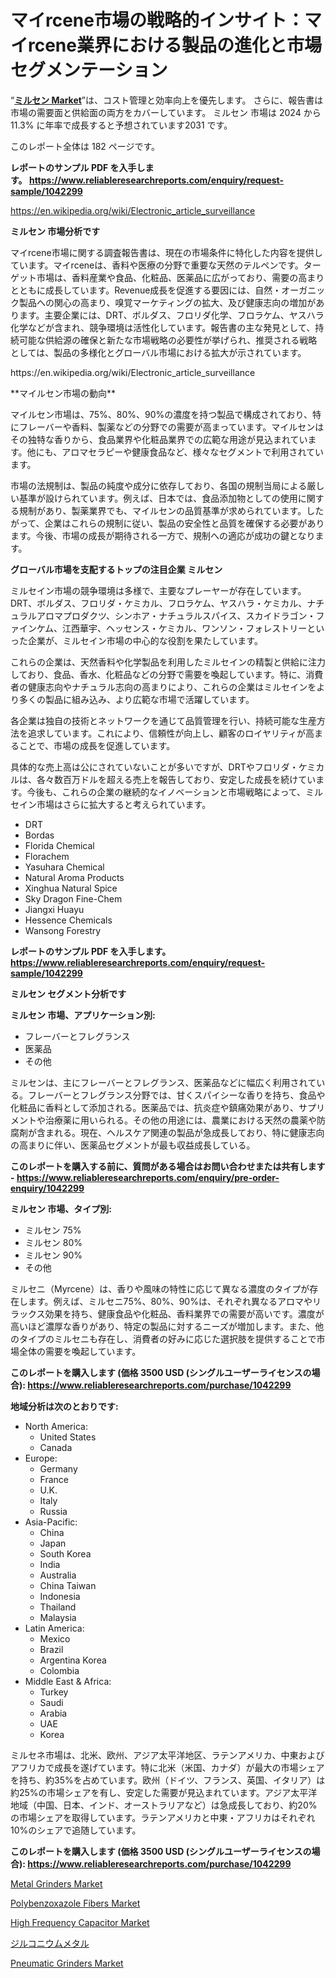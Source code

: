 <p><h1>マイrcene市場の戦略的インサイト：マイrcene業界における製品の進化と市場セグメンテーション</h1></p><p>&ldquo;<strong><a href="https://www.reliableresearchreports.com/myrcene-r1042299?utm_campaign=107&utm_medium=9&utm_source=Github&utm_content=ia&utm_term=29092024&utm_id=myrcene">ミルセン Market</a></strong>&rdquo;は、コスト管理と効率向上を優先します。 さらに、報告書は市場の需要面と供給面の両方をカバーしています。 ミルセン 市場は 2024 から 11.3% に年率で成長すると予想されています2031 です。</p>
<p>このレポート全体は 182 ページです。</p>
<p><strong>レポートのサンプル PDF を入手します。&nbsp;<a href="https://www.reliableresearchreports.com/enquiry/request-sample/1042299?utm_campaign=107&utm_medium=9&utm_source=Github&utm_content=ia&utm_term=29092024&utm_id=myrcene">https://www.reliableresearchreports.com/enquiry/request-sample/1042299</a></strong></p>
<p><a href="https://en.wikipedia.org/wiki/Electronic_article_surveillance?utm_campaign=107&utm_medium=9&utm_source=Github&utm_content=ia&utm_term=29092024&utm_id=myrcene">https://en.wikipedia.org/wiki/Electronic_article_surveillance</a></p>
<p><strong>ミルセン 市場分析です</strong></p>
<p><p>マイrcene市場に関する調査報告書は、現在の市場条件に特化した内容を提供しています。マイrceneは、香料や医療の分野で重要な天然のテルペンです。ターゲット市場は、香料産業や食品、化粧品、医薬品に広がっており、需要の高まりとともに成長しています。Revenue成長を促進する要因には、自然・オーガニック製品への関心の高まり、嗅覚マーケティングの拡大、及び健康志向の増加があります。主要企業には、DRT、ボルダス、フロリダ化学、フロラケム、ヤスハラ化学などが含まれ、競争環境は活性化しています。報告書の主な発見として、持続可能な供給源の確保と新たな市場戦略の必要性が挙げられ、推奨される戦略としては、製品の多様化とグローバル市場における拡大が示されています。</p></p>
<p>https://en.wikipedia.org/wiki/Electronic_article_surveillance</p>
<p><p>**マイルセン市場の動向**</p><p>マイルセン市場は、75%、80%、90%の濃度を持つ製品で構成されており、特にフレーバーや香料、製薬などの分野での需要が高まっています。マイルセンはその独特な香りから、食品業界や化粧品業界での広範な用途が見込まれています。他にも、アロマセラピーや健康食品など、様々なセグメントで利用されています。</p><p>市場の法規制は、製品の純度や成分に依存しており、各国の規制当局による厳しい基準が設けられています。例えば、日本では、食品添加物としての使用に関する規制があり、製薬業界でも、マイルセンの品質基準が求められています。したがって、企業はこれらの規制に従い、製品の安全性と品質を確保する必要があります。今後、市場の成長が期待される一方で、規制への適応が成功の鍵となります。</p></p>
<p><strong>グローバル市場を支配するトップの注目企業 ミルセン</strong></p>
<p><p>ミルセイン市場の競争環境は多様で、主要なプレーヤーが存在しています。DRT、ボルダス、フロリダ・ケミカル、フロラケム、ヤスハラ・ケミカル、ナチュラルアロマプロダクツ、シンホア・ナチュラルスパイス、スカイドラゴン・ファインケム、江西華宇、ヘッセンス・ケミカル、ワンソン・フォレストリーといった企業が、ミルセイン市場の中心的な役割を果たしています。</p><p>これらの企業は、天然香料や化学製品を利用したミルセインの精製と供給に注力しており、食品、香水、化粧品などの分野で需要を喚起しています。特に、消費者の健康志向やナチュラル志向の高まりにより、これらの企業はミルセインをより多くの製品に組み込み、より広範な市場で活躍しています。</p><p>各企業は独自の技術とネットワークを通じて品質管理を行い、持続可能な生産方法を追求しています。これにより、信頼性が向上し、顧客のロイヤリティが高まることで、市場の成長を促進しています。</p><p>具体的な売上高は公にされていないことが多いですが、DRTやフロリダ・ケミカルは、各々数百万ドルを超える売上を報告しており、安定した成長を続けています。今後も、これらの企業の継続的なイノベーションと市場戦略によって、ミルセイン市場はさらに拡大すると考えられています。</p></p>
<p><ul><li>DRT</li><li>Bordas</li><li>Florida Chemical</li><li>Florachem</li><li>Yasuhara Chemical</li><li>Natural Aroma Products</li><li>Xinghua Natural Spice</li><li>Sky Dragon Fine-Chem</li><li>Jiangxi Huayu</li><li>Hessence Chemicals</li><li>Wansong Forestry</li></ul></p>
<p><strong>レポートのサンプル PDF を入手します。 <a href="https://www.reliableresearchreports.com/enquiry/request-sample/1042299?utm_campaign=107&utm_medium=9&utm_source=Github&utm_content=ia&utm_term=29092024&utm_id=myrcene">https://www.reliableresearchreports.com/enquiry/request-sample/1042299</a></strong></p>
<p><strong>ミルセン セグメント分析です</strong></p>
<p><strong>ミルセン 市場、アプリケーション別:</strong></p>
<p><ul><li>フレーバーとフレグランス</li><li>医薬品</li><li>その他</li></ul></p>
<p><p>ミルセンは、主にフレーバーとフレグランス、医薬品などに幅広く利用されている。フレーバーとフレグランス分野では、甘くスパイシーな香りを持ち、食品や化粧品に香料として添加される。医薬品では、抗炎症や鎮痛効果があり、サプリメントや治療薬に用いられる。その他の用途には、農業における天然の農薬や防腐剤が含まれる。現在、ヘルスケア関連の製品が急成長しており、特に健康志向の高まりに伴い、医薬品セグメントが最も収益成長している。</p></p>
<p><strong>このレポートを購入する前に、質問がある場合はお問い合わせまたは共有します - <a href="https://www.reliableresearchreports.com/enquiry/pre-order-enquiry/1042299?utm_campaign=107&utm_medium=9&utm_source=Github&utm_content=ia&utm_term=29092024&utm_id=myrcene">https://www.reliableresearchreports.com/enquiry/pre-order-enquiry/1042299</a></strong></p>
<p><strong>ミルセン 市場、タイプ別:</strong></p>
<p><ul><li>ミルセン 75%</li><li>ミルセン 80%</li><li>ミルセン 90%</li><li>その他</li></ul></p>
<p><p>ミルセニ（Myrcene）は、香りや風味の特性に応じて異なる濃度のタイプが存在します。例えば、ミルセニ75%、80%、90%は、それぞれ異なるアロマやリラックス効果を持ち、健康食品や化粧品、香料業界での需要が高いです。濃度が高いほど濃厚な香りがあり、特定の製品に対するニーズが増加します。また、他のタイプのミルセニも存在し、消費者の好みに応じた選択肢を提供することで市場全体の需要を喚起しています。</p></p>
<p><strong>このレポートを購入します (価格 3500 USD (シングルユーザーライセンスの場合): <a href="https://www.reliableresearchreports.com/purchase/1042299?utm_campaign=107&utm_medium=9&utm_source=Github&utm_content=ia&utm_term=29092024&utm_id=myrcene">https://www.reliableresearchreports.com/purchase/1042299</a></strong></p>
<p><strong>地域分析は次のとおりです:</strong></p>
<p><ul>
    <li>
        North America:
        <ul>
            <li>United States</li>
            <li>Canada</li>
        </ul>
    </li>
    <li>
        Europe:
        <ul>
            <li>Germany</li>
            <li>France</li>
            <li>U.K.</li>
            <li>Italy</li>
            <li>Russia</li>
        </ul>
    </li>
    <li>
        Asia-Pacific:
        <ul>
            <li>China</li>
            <li>Japan</li>
            <li>South Korea</li>
            <li>India</li>
            <li>Australia</li>
            <li>China Taiwan</li>
            <li>Indonesia</li>
            <li>Thailand</li>
            <li>Malaysia</li>
        </ul>
    </li>
    <li>
        Latin America:
        <ul>
            <li>Mexico</li>
            <li>Brazil</li>
            <li>Argentina Korea</li>
            <li>Colombia</li>
        </ul>
    </li>
    <li>
        Middle East & Africa:
        <ul>
            <li>Turkey</li>
            <li>Saudi</li>
            <li>Arabia</li>
            <li>UAE</li>
            <li>Korea</li>
        </ul>
    </li>
    </ul></p>
<p><p>ミルセネ市場は、北米、欧州、アジア太平洋地区、ラテンアメリカ、中東およびアフリカで成長を遂げています。特に北米（米国、カナダ）が最大の市場シェアを持ち、約35%を占めています。欧州（ドイツ、フランス、英国、イタリア）は約25%の市場シェアを有し、安定した需要が見込まれています。アジア太平洋地域（中国、日本、インド、オーストラリアなど）は急成長しており、約20%の市場シェアを取得しています。ラテンアメリカと中東・アフリカはそれぞれ10%のシェアで追随しています。</p></p>
<p><strong>このレポートを購入します (価格 3500 USD (シングルユーザーライセンスの場合): <a href="https://www.reliableresearchreports.com/purchase/1042299?utm_campaign=107&utm_medium=9&utm_source=Github&utm_content=ia&utm_term=29092024&utm_id=myrcene">https://www.reliableresearchreports.com/purchase/1042299</a></strong></p>
<p><p><a href="https://www.linkedin.com/pulse/strategic-market-insights-navigating-global-metal-grinders-axlqe?utm_campaign=107&utm_medium=9&utm_source=Github&utm_content=ia&utm_term=29092024&utm_id=myrcene">Metal Grinders Market</a></p><p><a href="https://github.com/NasrinKhan99/Market-Research-Report-List-1/blob/main/polybenzoxazole-fibers-market.md?utm_campaign=107&utm_medium=9&utm_source=Github&utm_content=ia&utm_term=29092024&utm_id=myrcene">Polybenzoxazole Fibers Market</a></p><p><a href="https://issuu.com/reportprime-2/docs/high-frequency-capacitor-market-siz_ab981292f8f26d?utm_campaign=107&utm_medium=9&utm_source=Github&utm_content=ia&utm_term=29092024&utm_id=myrcene">High Frequency Capacitor Market</a></p><p><a href="https://github.com/mohamedbakry57/Market-Research-Report-List-6/blob/main/526208915851.md?utm_campaign=107&utm_medium=9&utm_source=Github&utm_content=ia&utm_term=29092024&utm_id=myrcene">ジルコニウムメタル</a></p><p><a href="https://www.linkedin.com/pulse/pneumatic-grinders-market-research-report-exploring-size-revenue-ytkmc?utm_campaign=107&utm_medium=9&utm_source=Github&utm_content=ia&utm_term=29092024&utm_id=myrcene">Pneumatic Grinders Market</a></p></p>